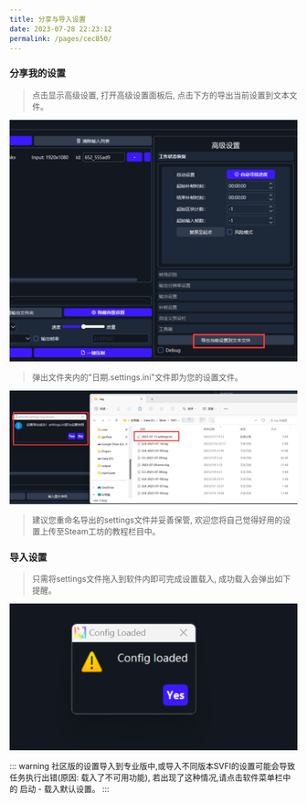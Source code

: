 ```yaml
---
title: 分享与导入设置
date: 2023-07-28 22:23:12
permalink: /pages/cec850/
---
```


### 分享我的设置

> 点击显示高级设置, 打开高级设置面板后, 点击下方的导出当前设置到文本文件。

![img](/Statics/UserGuide/41.png)

> 弹出文件夹内的"日期.settings.ini"文件即为您的设置文件。

![img](/Statics/UserGuide/42.png)

> 建议您重命名导出的settings文件并妥善保管, 欢迎您将自己觉得好用的设置上传至Steam工坊的教程栏目中。

### 导入设置

> 只需将settings文件拖入到软件内即可完成设置载入, 成功载入会弹出如下提醒。

![img](/Statics/UserGuide/43.png)

::: warning
社区版的设置导入到专业版中,或导入不同版本SVFI的设置可能会导致任务执行出错(原因: 载入了不可用功能),
若出现了这种情况,请点击软件菜单栏中的 启动 - 载入默认设置。
:::
